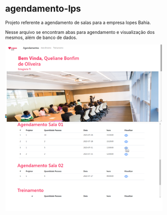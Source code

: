 # agendamento-lps
Projeto referente a agendamento de salas para a empresa lopes Bahia.

Nesse arquivo se encontram abas para agendamento e visualização dos mesmos, além de banco de dados.

<img src="https://github.com/Quelii/agendamento-lps/blob/main/img/agendamento.png">
<img src="https://github.com/Quelii/agendamento-lps/blob/main/img/agendamento%2002.png">
<img src="";
